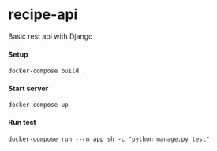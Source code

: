 # recipe-api

Basic rest api with Django

#### Setup

``docker-compose build .``

#### Start server

``docker-compose up ``

#### Run test

``docker-compose run --rm app sh -c "python manage.py test"``